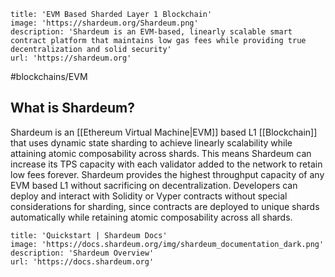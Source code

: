 ```embed
title: 'EVM Based Sharded Layer 1 Blockchain'
image: 'https://shardeum.org/Shardeum.png'
description: 'Shardeum is an EVM-based, linearly scalable smart contract platform that maintains low gas fees while providing true decentralization and solid security'
url: 'https://shardeum.org'
```

#blockchains/EVM 

## What is Shardeum?

Shardeum is an [[Ethereum Virtual Machine|EVM]] based L1 [[Blockchain]] that uses dynamic state sharding to achieve linearly scalability while attaining atomic composability across shards. This means Shardeum can increase its TPS capacity with each validator added to the network to retain low fees forever. Shardeum provides the highest throughput capacity of any EVM based L1 without sacrificing on decentralization. Developers can deploy and interact with Solidity or Vyper contracts without special considerations for sharding, since contracts are deployed to unique shards automatically while retaining atomic composability across all shards.

```embed
title: 'Quickstart | Shardeum Docs'
image: 'https://docs.shardeum.org/img/shardeum_documentation_dark.png'
description: 'Shardeum Overview'
url: 'https://docs.shardeum.org'
```
